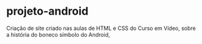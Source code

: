 <h1>projeto-android</h1>

Criação de site criado nas aulas de HTML e CSS do Curso em Vídeo, sobre a história do boneco símbolo do Android,


